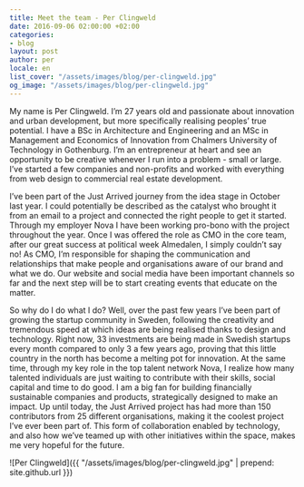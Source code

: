 ```yaml
---
title: Meet the team - Per Clingweld
date: 2016-09-06 02:00:00 +02:00
categories:
- blog
layout: post
author: per
locale: en
list_cover: "/assets/images/blog/per-clingweld.jpg"
og_image: "/assets/images/blog/per-clingweld.jpg"
---
```


My name is Per Clingweld. I’m 27 years old and passionate about innovation and urban development, but more specifically realising peoples’ true potential. I have a BSc in Architecture and Engineering and an MSc in Management and Economics of Innovation from Chalmers University of Technology in Gothenburg. I’m an entrepreneur at heart and see an opportunity to be creative whenever I run into a problem - small or large. I’ve started a few companies and non-profits and worked with everything from web design to commercial real estate development.

I’ve been part of the Just Arrived journey from the idea stage in October last year. I could potentially be described as the catalyst who brought it from an email to a project and connected the right people to get it started. Through my employer Nova I have been working pro-bono with the project throughout the year. Once I was offered the role as CMO in the core team, after our great success at political week Almedalen, I simply couldn’t say no! As CMO, I’m responsible for shaping the communication and relationships that make people and organisations aware of our brand and what we do. Our website and social media have been important channels so far and the next step will be to start creating events that educate on the matter.

So why do I do what I do? Well, over the past few years I’ve been part of growing the startup community in Sweden, following the creativity and tremendous speed at which ideas are being realised thanks to design and technology. Right now, 33 investments are being made in Swedish startups every month compared to only 3 a few years ago, proving that this little country in the north has become a melting pot for innovation. At the same time, through my key role in the top talent network Nova, I realize how many talented individuals are just waiting to contribute with their skills, social capital and time to do good. I am a big fan for building financially sustainable companies and products, strategically designed to make an impact. Up until today, the Just Arrived project has had more than 150 contributors from 25 different organisations, making it the coolest project I’ve ever been part of. This form of collaboration enabled by technology, and also how we’ve teamed up with other initiatives within the space, makes me very hopeful for the future.

![Per Clingweld]({{ "/assets/images/blog/per-clingweld.jpg" | prepend: site.github.url }})
